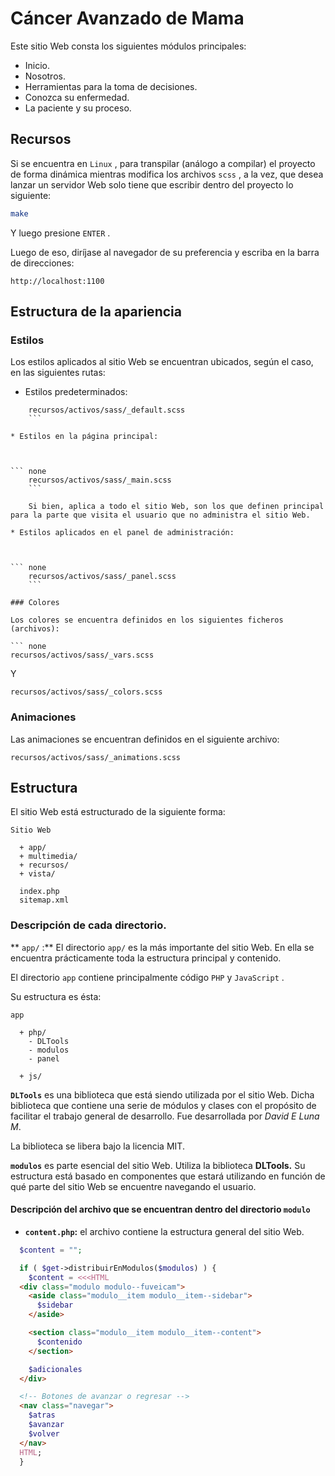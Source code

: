# Cáncer Avanzado de Mama

Este sitio Web consta los siguientes módulos principales:

* Inicio.
* Nosotros.
* Herramientas para la toma de decisiones.
* Conozca su enfermedad.
* La paciente y su proceso.

## Recursos

Si se encuentra en `Linux` , para transpilar (análogo a compilar) el proyecto de forma dinámica mientras modifica los archivos `scss` , a la vez, que desea lanzar un servidor Web solo tiene que escribir dentro del proyecto lo siguiente:

``` bash
make
```

Y luego presione `ENTER` .

Luego de eso, diríjase al navegador de su preferencia y escriba en la barra de direcciones:

``` none
http://localhost:1100
```

## Estructura de la apariencia

### Estilos

Los estilos aplicados al sitio Web se encuentran ubicados, según el caso, en las siguientes rutas:

* Estilos predeterminados:

    

``` none
    recursos/activos/sass/_default.scss
    ```

* Estilos en la página principal:

    

``` none
    recursos/activos/sass/_main.scss
    ```

    Si bien, aplica a todo el sitio Web, son los que definen principal para la parte que visita el usuario que no administra el sitio Web.

* Estilos aplicados en el panel de administración:

    

``` none
    recursos/activos/sass/_panel.scss
    ```

### Colores

Los colores se encuentra definidos en los siguientes ficheros (archivos):

``` none
recursos/activos/sass/_vars.scss
```

Y

``` none
recursos/activos/sass/_colors.scss
```

### Animaciones

Las animaciones se encuentran definidos en el siguiente archivo:

``` none
recursos/activos/sass/_animations.scss
```

## Estructura

El sitio Web está estructurado de la siguiente forma:

``` none
Sitio Web

  + app/
  + multimedia/
  + recursos/
  + vista/

  index.php
  sitemap.xml
```

### Descripción de cada directorio.

** `app/` :**
El directorio `app/` es la más importante del sitio Web. En ella se encuentra prácticamente toda la estructura principal y contenido.

El directorio `app` contiene principalmente código `PHP` y `JavaScript` .

Su estructura es ésta:

``` none
app

  + php/
    - DLTools
    - modulos
    - panel

  + js/

```

**`DLTools`** es una biblioteca que está siendo utilizada por el sitio Web. Dicha biblioteca que contiene una serie de módulos y clases con el propósito de facilitar el trabajo general de desarrollo. Fue desarrollada por *David E Luna M*.

La biblioteca se libera bajo la licencia MIT.

**`modulos`** es parte esencial del sitio Web. Utiliza la biblioteca **DLTools.** Su estructura está basado en componentes que estará utilizando en función de qué parte del sitio Web se encuentre navegando el usuario. 

#### Descripción del archivo que se encuentran dentro del directorio **`modulo`**

* **`content.php`:** el archivo contiene la estructura general del sitio Web. 

  

``` php
  $content = "";

  if ( $get->distribuirEnModulos($modulos) ) {
    $content = <<<HTML
  <div class="modulo modulo--fuveicam">
    <aside class="modulo__item modulo__item--sidebar">
      $sidebar
    </aside>

    <section class="modulo__item modulo__item--content">
      $contenido
    </section>

    $adicionales
  </div>

  <!-- Botones de avanzar o regresar -->
  <nav class="navegar">
    $atras
    $avanzar
    $volver
  </nav>
  HTML;
  }
  ```
